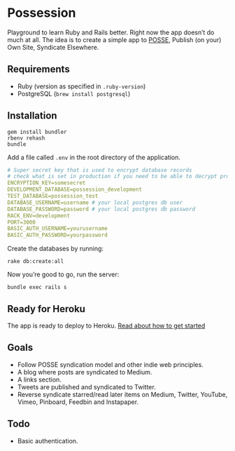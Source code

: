 # Possession

Playground to learn Ruby and Rails better. Right now the app doesn’t do much at all. The idea is to create a simple app to [POSSE](https://indiewebcamp.com/POSSE), Publish (on your) Own Site, Syndicate Elsewhere.

## Requirements

* Ruby (version as specified in `.ruby-version`)
* PostgreSQL (`brew install postgresql`)

## Installation

    gem install bundler
    rbenv rehash
    bundle

Add a file called `.env` in the root directory of the application.

```yaml
# Super secret key that is used to encrypt database records
# check what is set in production if you need to be able to decrypt production data
ENCRYPTION_KEY=somesecret
DEVELOPMENT_DATABASE=possession_development
TEST_DATABASE=possession_test
DATABASE_USERNAME=username # your local postgres db user
DATABASE_PASSWORD=password # your local postgres db password
RACK_ENV=development
PORT=3000
BASIC_AUTH_USERNAME=yourusername
BASIC_AUTH_PASSWORD=yourpassword
```

Create the databases by running:

    rake db:create:all

Now you’re good to go, run the server:

    bundle exec rails s

## Ready for Heroku

The app is ready to deploy to Heroku. [Read about how to get started](https://devcenter.heroku.com/articles/getting-started-with-rails4)

## Goals

* Follow POSSE syndication model and other indie web principles.
* A blog where posts are syndicated to Medium.
* A links section.
* Tweets are published and syndicated to Twitter.
* Reverse syndicate starred/read later items on Medium, Twitter, YouTube, Vimeo, Pinboard, Feedbin and Instapaper.

## Todo

* Basic authentication.
